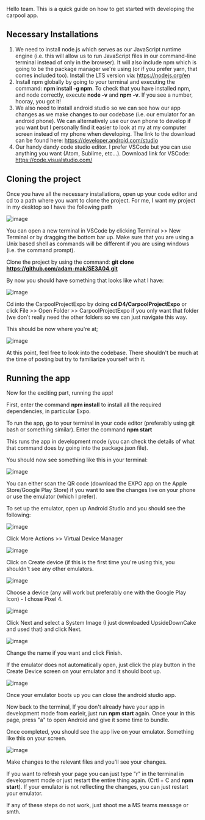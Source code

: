 Hello team. This is a quick guide on how to get started with developing the carpool app.

## Necessary Installations
1) We need to install node.js which serves as our JavaScript runtime engine (i.e. this will allow us to run JavaScript files in our command-line terminal instead of only in the browser). It will also include npm which is going to be the package manager we're using (or if you prefer yarn, that comes included too). Install the LTS version via: https://nodejs.org/en
2) Install npm globally by going to your terminal and executing the command: **npm install -g npm**. To check that you have installed npm, and node correctly, execute **node -v** and **npm -v**. If you see a number, hooray, you got it!
3) We also need to install android studio so we can see how our app changes as we make changes to our codebase (i.e. our emulator for an android phone). We can alternatively use our own phone to develop if you want but I personally find it easier to look at my at my computer screen instead of my phone when developing. 
The link to the download can be found here: https://developer.android.com/studio
4) Our handy dandy code studio editor. I prefer VSCode but you can use anything you want (Atom, Sublime, etc...). Download link for VSCode: https://code.visualstudio.com/

## Cloning the project
Once you have all the necessary installations, open up your code editor and cd to a path where you want to clone the project. For me, I want my project in my desktop so I have the following path

![image](https://user-images.githubusercontent.com/97481912/229943684-546e933c-5b25-4dff-9599-68df6ee98208.png)

You can open a new terminal in VSCode by clicking Terminal >> New Terminal or by dragging the bottom bar up. Make sure that you are using a Unix based shell as commands will be different if you are using windows (i.e. the command prompt).

Clone the project by using the command: **git clone https://github.com/adam-mak/SE3A04.git**

By now you should have something that looks like what I have:

![image](https://user-images.githubusercontent.com/97481912/229944078-696b45aa-9785-46a8-b2af-a49c8dc5d4ec.png)

Cd into the CarpoolProjectExpo by doing **cd D4/CarpoolProjectExpo** or click File >> Open Folder >> CarpoolProjectExpo if you only want that folder (we don't really need the other folders so we can just navigate this way.

This should be now where you're at;

![image](https://user-images.githubusercontent.com/97481912/229944371-f25529bb-d2b2-4744-b966-7183cc9be1e2.png)

At this point, feel free to look into the codebase. There shouldn't be much at the time of posting but try to familiarize yourself with it. 

## Running the app

Now for the exciting part, running the app!

First, enter the command **npm install** to install all the required dependencies, in particular Expo.

To run the app, go to your terminal in your code editor (preferably using git bash or something similar). Enter the command **npm start**

This runs the app in development mode (you can check the details of what that command does by going into the package.json file).

You should now see something like this in your terminal:

![image](https://user-images.githubusercontent.com/97481912/229944989-41f45b8f-7dd0-451c-b108-e3d5fe59efd3.png)

You can either scan the QR code (download the EXPO app on the Apple Store/Google Play Store) if you want to see the changes live on your phone or use the emulator (which I prefer).

To set up the emulator, open up Android Studio and you should see the following:

![image](https://user-images.githubusercontent.com/97481912/229945190-c91a2a11-4e65-4bc0-b6dc-b2969c29eac9.png)

Click More Actions >> Virtual Device Manager

![image](https://user-images.githubusercontent.com/97481912/229945225-68aaa5fc-622b-427d-8928-d0967e06c679.png)

Click on Create device (if this is the first time you're using this, you shouldn't see any other emulators. 

![image](https://user-images.githubusercontent.com/97481912/229945308-1b95f994-17e9-47c5-9723-ce617591efdc.png)

Choose a device (any will work but preferably one with the Google Play Icon) - I chose Pixel 4.

![image](https://user-images.githubusercontent.com/97481912/229945426-e41d7c04-3633-4b35-ab73-be0dd865b26c.png)

Click Next and select a System Image (I just downloaded UpsideDownCake and used that) and click Next.

![image](https://user-images.githubusercontent.com/97481912/229945540-0064241e-4ae8-4644-9eb3-1a1bfb620541.png)

Change the name if you want and click Finish.

If the emulator does not automatically open, just click the play button in the Create Device screen on your emulator and it should boot up.

![image](https://user-images.githubusercontent.com/97481912/229945675-e49f5e17-30ba-43f8-aab7-7c5e70c973f5.png)

Once your emulator boots up you can close the android studio app.

Now back to the terminal, If you don't already have your app in development mode from earleir, just run **npm start** again. Once your in this page, press "a" to open Android and give it some time to bundle.

Once completed, you should see the app live on your emulator. Something like this on your screen.

![image](https://user-images.githubusercontent.com/97481912/229945952-9d2775b3-bf33-4966-a4b9-fc79b145abf5.png)

Make changes to the relevant files and you'll see your changes.

If you want to refresh your page you can just type "r" in the terminal in development mode or just restart the entire thing again. (Crtl + C and **npm start**). If your emulator is not reflecting the changes, you can just restart your emulator.

If any of these steps do not work, just shoot me a MS teams message or smth.
